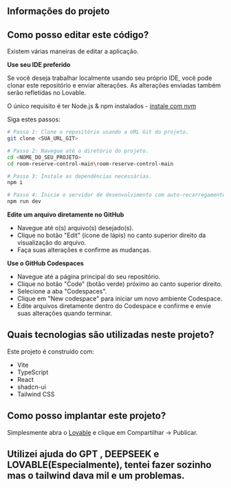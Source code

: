 ## Informações do projeto

## Como posso editar este código?

Existem várias maneiras de editar a aplicação.

**Use seu IDE preferido**

Se você deseja trabalhar localmente usando seu próprio IDE, você pode clonar este repositório e enviar alterações. As alterações enviadas também serão refletidas no Lovable.

O único requisito é ter Node.js & npm instalados - [instale com nvm](https://github.com/nvm-sh/nvm#installing-and-updating)

Siga estes passos:

```sh
# Passo 1: Clone o repositório usando a URL Git do projeto.
git clone <SUA_URL_GIT>

# Passo 2: Navegue até o diretório do projeto.
cd <NOME_DO_SEU_PROJETO>
cd room-reserve-control-main\room-reserve-control-main

# Passo 3: Instale as dependências necessárias.
npm i

# Passo 4: Inicie o servidor de desenvolvimento com auto-recarregamento e uma prévia instantânea.
npm run dev
```

**Edite um arquivo diretamente no GitHub**

- Navegue até o(s) arquivo(s) desejado(s).
- Clique no botão "Edit" (ícone de lápis) no canto superior direito da visualização do arquivo.
- Faça suas alterações e confirme as mudanças.

**Use o GitHub Codespaces**

- Navegue até a página principal do seu repositório.
- Clique no botão "Code" (botão verde) próximo ao canto superior direito.
- Selecione a aba "Codespaces".
- Clique em "New codespace" para iniciar um novo ambiente Codespace.
- Edite arquivos diretamente dentro do Codespace e confirme e envie suas alterações quando terminar.

## Quais tecnologias são utilizadas neste projeto?

Este projeto é construído com:

- Vite
- TypeScript
- React
- shadcn-ui
- Tailwind CSS

## Como posso implantar este projeto?

Simplesmente abra o [Lovable](https://lovable.dev/projects/32669444-9b24-43f5-bd58-e6d75402c0ea) e clique em Compartilhar -> Publicar.

## Utilizei ajuda do  GPT , DEEPSEEK e LOVABLE(Especialmente), tentei fazer sozinho mas o tailwind dava mil e um problemas.
